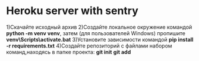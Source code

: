# Heroku server with sentry

1)Скачайте исходный архив
2)Создайте локальное окружение командой **python -m venv venv**, затем (для пользователей Windows) пропишите **venv\Scripts\activate.bat**
3)Установите зависимости командой **pip install -r requirements.txt**
4)Создайте репозиторий с файлами набором команд,находясь в папке проекта: **git init** **git add**
